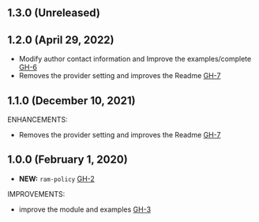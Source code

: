 ## 1.3.0 (Unreleased)

## 1.2.0 (April 29, 2022)
- Modify author contact information and Improve the examples/complete [GH-6](https://github.com/terraform-alicloud-modules/terraform-alicloud-ram-policy/pull/6)
- Removes the provider setting and improves the Readme [GH-7](https://github.com/terraform-alicloud-modules/terraform-alicloud-ram-policy/pull/7)

## 1.1.0 (December 10, 2021)

ENHANCEMENTS:

- Removes the provider setting and improves the Readme [GH-7](https://github.com/terraform-alicloud-modules/terraform-alicloud-ram-policy/pull/7)

## 1.0.0 (February 1, 2020)

- **NEW:** `ram-policy` [GH-2](https://github.com/terraform-alicloud-modules/terraform-alicloud-ram-policy/pull/2)

IMPROVEMENTS:

- improve the module and examples [GH-3](https://github.com/terraform-alicloud-modules/terraform-alicloud-ram-policy/pull/3)
